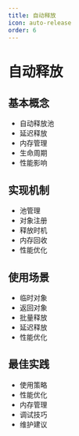 ```yaml
---
title: 自动释放
icon: auto-release
order: 6
---
```


# 自动释放

## 基本概念
- 自动释放池
- 延迟释放
- 内存管理
- 生命周期
- 性能影响

## 实现机制
- 池管理
- 对象注册
- 释放时机
- 内存回收
- 性能优化

## 使用场景
- 临时对象
- 返回对象
- 批量释放
- 延迟释放
- 性能优化

## 最佳实践
- 使用策略
- 性能优化
- 内存管理
- 调试技巧
- 维护建议
